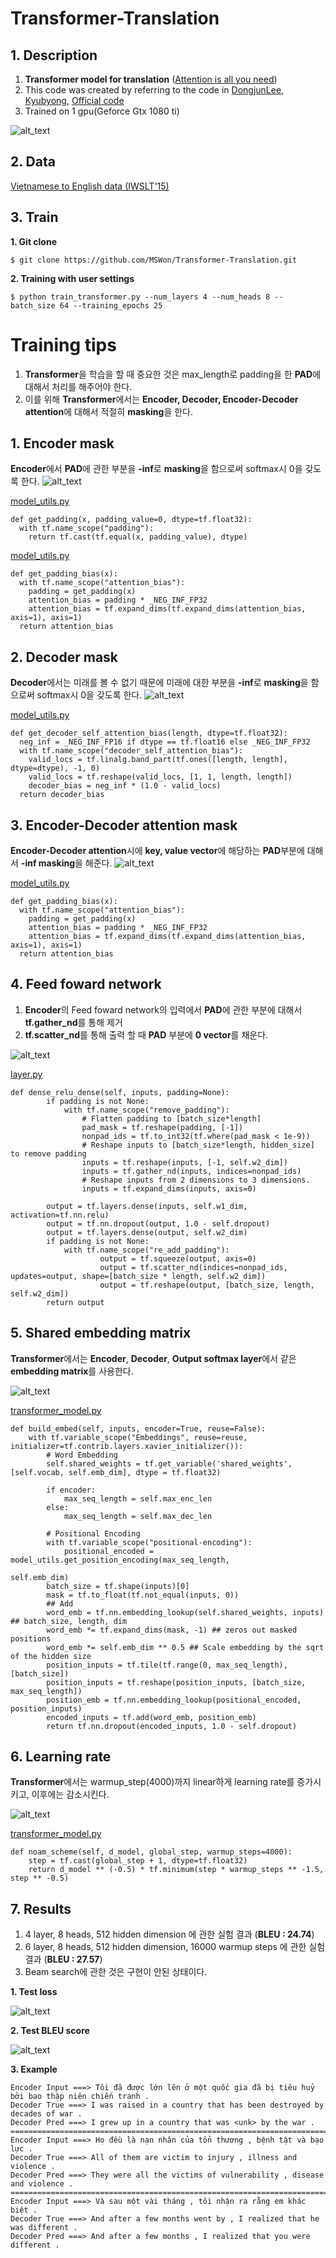 # Transformer-Translation
## 1. Description
1. **Transformer model for translation** ([Attention is all you need](https://papers.nips.cc/paper/7181-attention-is-all-you-need.pdf))
2. This code was created by referring to the code in [DongjunLee](https://github.com/DongjunLee/transformer-tensorflow), [Kyubyong](https://github.com/Kyubyong/transformer), [Official code](https://github.com/tensorflow/models/tree/master/official/transformer)
3. Trained on 1 gpu(Geforce Gtx 1080 ti)

![alt_text](https://github.com/MSWon/Transformer-Translation/blob/master/images/model.png "Model")

## 2. Data
[Vietnamese to English data (IWSLT'15)](https://nlp.stanford.edu/projects/nmt/)

## 3. Train
**1. Git clone**
```
$ git clone https://github.com/MSWon/Transformer-Translation.git
```
**2. Training with user settings**
```
$ python train_transformer.py --num_layers 4 --num_heads 8 --batch_size 64 --training_epochs 25
```

# Training tips
1. **Transformer**을 학습을 할 때 중요한 것은 max_length로 padding을 한 **PAD**에 대해서 처리를 해주어야 한다.
2. 이를 위해 **Transformer**에서는 **Encoder, Decoder, Encoder-Decoder attention**에 대해서 적절히 **masking**을 한다.

## 1. Encoder mask
**Encoder**에서 **PAD**에 관한 부분을 **-inf**로 **masking**을 함으로써 softmax시 0을 갖도록 한다.
![alt_text](https://github.com/MSWon/Transformer-Translation/blob/master/images/encoder_mask.png "Encoder mask")

[model_utils.py](https://github.com/MSWon/Transformer-Translation/blob/master/model_utils.py#L48)
```
def get_padding(x, padding_value=0, dtype=tf.float32):
  with tf.name_scope("padding"):
    return tf.cast(tf.equal(x, padding_value), dtype)
```

[model_utils.py](https://github.com/MSWon/Transformer-Translation/blob/master/model_utils.py#L62)
```
def get_padding_bias(x):
  with tf.name_scope("attention_bias"):
    padding = get_padding(x)
    attention_bias = padding * _NEG_INF_FP32
    attention_bias = tf.expand_dims(tf.expand_dims(attention_bias, axis=1), axis=1)
  return attention_bias
```

## 2. Decoder mask
**Decoder**에서는 미래를 볼 수 없기 때문에 미래에 대한 부분을 **-inf**로 **masking**을 함으로써 softmax시 0을 갖도록 한다.
![alt_text](https://github.com/MSWon/Transformer-Translation/blob/master/images/decoder_mask.png "Decoder mask")

[model_utils.py](https://github.com/MSWon/Transformer-Translation/blob/master/model_utils.py#L27)
```
def get_decoder_self_attention_bias(length, dtype=tf.float32):
  neg_inf = _NEG_INF_FP16 if dtype == tf.float16 else _NEG_INF_FP32
  with tf.name_scope("decoder_self_attention_bias"):
    valid_locs = tf.linalg.band_part(tf.ones([length, length], dtype=dtype), -1, 0)
    valid_locs = tf.reshape(valid_locs, [1, 1, length, length])
    decoder_bias = neg_inf * (1.0 - valid_locs)
  return decoder_bias
```

## 3. Encoder-Decoder attention mask
**Encoder-Decoder attention**시에 **key, value vector**에 해당하는 **PAD**부분에 대해서 **-inf masking**을 해준다.
![alt_text](https://github.com/MSWon/Transformer-Translation/blob/master/images/encoder_decoder_mask.png "Encoder Deecoder mask")

[model_utils.py](https://github.com/MSWon/Transformer-Translation/blob/master/model_utils.py#L48)
```
def get_padding_bias(x):
  with tf.name_scope("attention_bias"):
    padding = get_padding(x)
    attention_bias = padding * _NEG_INF_FP32
    attention_bias = tf.expand_dims(tf.expand_dims(attention_bias, axis=1), axis=1)
  return attention_bias
```

## 4. Feed foward network
1. **Encoder**의 Feed foward network의 입력에서 **PAD**에 관한 부분에 대해서 **tf.gather_nd**를 통해 제거 
2. **tf.scatter_nd**를 통해 출력 할 때 **PAD** 부분에 **0 vector**를 채운다.
  
![alt_text](https://github.com/MSWon/Transformer-Translation/blob/master/images/feed_foward.png "Feed foward")

[layer.py](https://github.com/MSWon/Transformer-Translation/blob/master/layer.py#L18)
```
def dense_relu_dense(self, inputs, padding=None):
        if padding is not None:
            with tf.name_scope("remove_padding"):
                # Flatten padding to [batch_size*length]
                pad_mask = tf.reshape(padding, [-1])        
                nonpad_ids = tf.to_int32(tf.where(pad_mask < 1e-9))       
                # Reshape inputs to [batch_size*length, hidden_size] to remove padding
                inputs = tf.reshape(inputs, [-1, self.w2_dim])
                inputs = tf.gather_nd(inputs, indices=nonpad_ids)        
                # Reshape inputs from 2 dimensions to 3 dimensions.
                inputs = tf.expand_dims(inputs, axis=0)
            
        output = tf.layers.dense(inputs, self.w1_dim, activation=tf.nn.relu)
        output = tf.nn.dropout(output, 1.0 - self.dropout)
        output = tf.layers.dense(output, self.w2_dim)
        if padding is not None:
            with tf.name_scope("re_add_padding"):
                    output = tf.squeeze(output, axis=0)
                    output = tf.scatter_nd(indices=nonpad_ids, updates=output, shape=[batch_size * length, self.w2_dim])
                    output = tf.reshape(output, [batch_size, length, self.w2_dim])           
        return output
```
## 5. Shared embedding matrix
**Transformer**에서는 **Encoder**, **Decoder**, **Output softmax layer**에서 같은 **embedding matrix**를 사용한다.

![alt_text](https://github.com/MSWon/Transformer-Translation/blob/master/images/shared_embedding.png "Shared embedding")

[transformer_model.py](https://github.com/MSWon/Transformer-Translation/blob/master/transformer_model.py#L175)
```
def build_embed(self, inputs, encoder=True, reuse=False):
    with tf.variable_scope("Embeddings", reuse=reuse, initializer=tf.contrib.layers.xavier_initializer()):
        # Word Embedding
        self.shared_weights = tf.get_variable('shared_weights', [self.vocab, self.emb_dim], dtype = tf.float32)            

        if encoder:
            max_seq_length = self.max_enc_len
        else:
            max_seq_length = self.max_dec_len

        # Positional Encoding
        with tf.variable_scope("positional-encoding"):
            positional_encoded = model_utils.get_position_encoding(max_seq_length,
                                                                   self.emb_dim)
        batch_size = tf.shape(inputs)[0]
        mask = tf.to_float(tf.not_equal(inputs, 0))
        ## Add
        word_emb = tf.nn.embedding_lookup(self.shared_weights, inputs)   ## batch_size, length, dim
        word_emb *= tf.expand_dims(mask, -1) ## zeros out masked positions
        word_emb *= self.emb_dim ** 0.5 ## Scale embedding by the sqrt of the hidden size
        position_inputs = tf.tile(tf.range(0, max_seq_length), [batch_size])
        position_inputs = tf.reshape(position_inputs, [batch_size, max_seq_length])
        position_emb = tf.nn.embedding_lookup(positional_encoded, position_inputs)                       
        encoded_inputs = tf.add(word_emb, position_emb)
        return tf.nn.dropout(encoded_inputs, 1.0 - self.dropout)
```
## 6. Learning rate
**Transformer**에서는 warmup_step(4000)까지 linear하게 learning rate를 증가시키고, 이후에는 감소시킨다.

![alt_text](https://github.com/MSWon/Transformer-Translation/blob/master/images/learning_rate.png "learning rate")

[transformer_model.py](https://github.com/MSWon/Transformer-Translation/blob/master/transformer_model.py#L304)
```
def noam_scheme(self, d_model, global_step, warmup_steps=4000):
    step = tf.cast(global_step + 1, dtype=tf.float32)
    return d_model ** (-0.5) * tf.minimum(step * warmup_steps ** -1.5, step ** -0.5)
```

## 7. Results

1. 4 layer, 8 heads, 512 hidden dimension 에 관한 실험 결과 (**BLEU : 24.74**)
2. 6 layer, 8 heads, 512 hidden dimension, 16000 warmup steps 에 관한 실험 결과 (**BLEU : 27.57**)
3. Beam search에 관한 것은 구현이 안된 상태이다.

**1. Test loss**

![alt_text](https://github.com/MSWon/Transformer-Translation/blob/master/images/test_loss.png "Test loss")

**2. Test BLEU score**

![alt_text](https://github.com/MSWon/Transformer-Translation/blob/master/images/test_bleu.png "Test BLEU")

**3. Example**
```
Encoder Input ===> Tôi đã được lớn lên ở một quốc gia đã bị tiêu huỷ bởi bao thập niên chiến tranh .
Decoder True ===> I was raised in a country that has been destroyed by decades of war .
Decoder Pred ===> I grew up in a country that was <unk> by the war .
==========================================================================================
Encoder Input ===> Họ đều là nạn nhân của tổn thương , bệnh tật và bạo lực .
Decoder True ===> All of them are victim to injury , illness and violence .
Decoder Pred ===> They were all the victims of vulnerability , disease and violence .
==========================================================================================
Encoder Input ===> Và sau một vài tháng , tôi nhận ra rằng em khác biệt .
Decoder True ===> And after a few months went by , I realized that he was different .
Decoder Pred ===> And after a few months , I realized that you were different .
```
